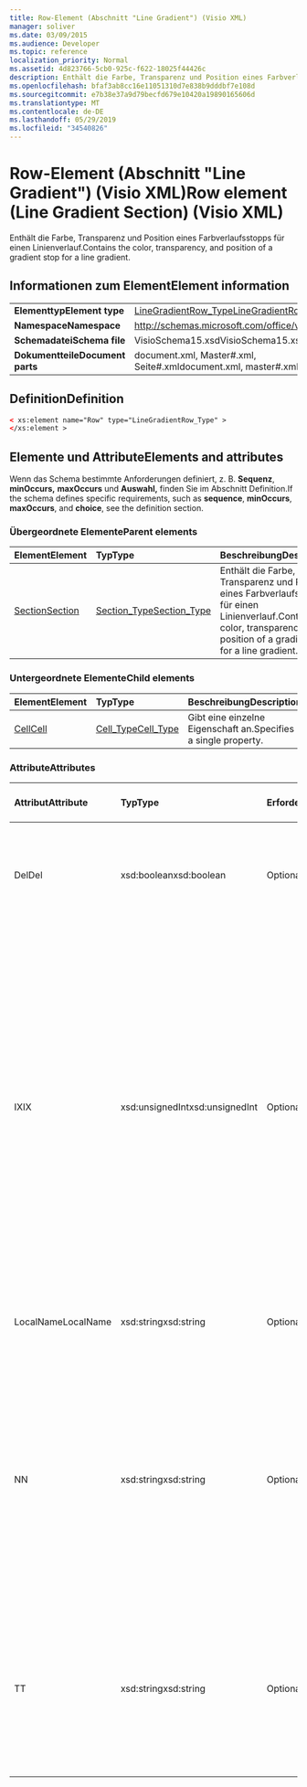 ```yaml
---
title: Row-Element (Abschnitt "Line Gradient") (Visio XML)
manager: soliver
ms.date: 03/09/2015
ms.audience: Developer
ms.topic: reference
localization_priority: Normal
ms.assetid: 4d823766-5cb0-925c-f622-18025f44426c
description: Enthält die Farbe, Transparenz und Position eines Farbverlaufsstopps für einen Linienverlauf.
ms.openlocfilehash: bfaf3ab8cc16e11051310d7e838b9dddbf7e108d
ms.sourcegitcommit: e7b38e37a9d79becfd679e10420a19890165606d
ms.translationtype: MT
ms.contentlocale: de-DE
ms.lasthandoff: 05/29/2019
ms.locfileid: "34540826"
---
```

# <a name="row-element-line-gradient-section-visio-xml"></a><span data-ttu-id="ac0ce-103">Row-Element (Abschnitt "Line Gradient") (Visio XML)</span><span class="sxs-lookup"><span data-stu-id="ac0ce-103">Row element (Line Gradient Section) (Visio XML)</span></span>

<span data-ttu-id="ac0ce-104">Enthält die Farbe, Transparenz und Position eines Farbverlaufsstopps für einen Linienverlauf.</span><span class="sxs-lookup"><span data-stu-id="ac0ce-104">Contains the color, transparency, and position of a gradient stop for a line gradient.</span></span>
  
## <a name="element-information"></a><span data-ttu-id="ac0ce-105">Informationen zum Element</span><span class="sxs-lookup"><span data-stu-id="ac0ce-105">Element information</span></span>

|||
|:-----|:-----|
|<span data-ttu-id="ac0ce-106">**Elementtyp**</span><span class="sxs-lookup"><span data-stu-id="ac0ce-106">**Element type**</span></span> <br/> |[<span data-ttu-id="ac0ce-107">LineGradientRow_Type</span><span class="sxs-lookup"><span data-stu-id="ac0ce-107">LineGradientRow_Type</span></span>](linegradientrow_type-complextypevisio-xml.md) <br/> |
|<span data-ttu-id="ac0ce-108">**Namespace**</span><span class="sxs-lookup"><span data-stu-id="ac0ce-108">**Namespace**</span></span> <br/> |http://schemas.microsoft.com/office/visio/2012/main  <br/> |
|<span data-ttu-id="ac0ce-109">**Schemadatei**</span><span class="sxs-lookup"><span data-stu-id="ac0ce-109">**Schema file**</span></span> <br/> |<span data-ttu-id="ac0ce-110">VisioSchema15.xsd</span><span class="sxs-lookup"><span data-stu-id="ac0ce-110">VisioSchema15.xsd</span></span>  <br/> |
|<span data-ttu-id="ac0ce-111">**Dokumentteile**</span><span class="sxs-lookup"><span data-stu-id="ac0ce-111">**Document parts**</span></span> <br/> |<span data-ttu-id="ac0ce-112">document.xml, Master#.xml, Seite#.xml</span><span class="sxs-lookup"><span data-stu-id="ac0ce-112">document.xml, master#.xml, page#.xml</span></span>  <br/> |
   
## <a name="definition"></a><span data-ttu-id="ac0ce-113">Definition</span><span class="sxs-lookup"><span data-stu-id="ac0ce-113">Definition</span></span>

```XML
< xs:element name="Row" type="LineGradientRow_Type" >
</xs:element >
```

## <a name="elements-and-attributes"></a><span data-ttu-id="ac0ce-114">Elemente und Attribute</span><span class="sxs-lookup"><span data-stu-id="ac0ce-114">Elements and attributes</span></span>

<span data-ttu-id="ac0ce-115">Wenn das Schema bestimmte Anforderungen definiert, z. B. **Sequenz**, **minOccurs,** **maxOccurs** und **Auswahl,** finden Sie im Abschnitt Definition.</span><span class="sxs-lookup"><span data-stu-id="ac0ce-115">If the schema defines specific requirements, such as **sequence**, **minOccurs**, **maxOccurs**, and **choice**, see the definition section.</span></span> 
  
### <a name="parent-elements"></a><span data-ttu-id="ac0ce-116">Übergeordnete Elemente</span><span class="sxs-lookup"><span data-stu-id="ac0ce-116">Parent elements</span></span>

|<span data-ttu-id="ac0ce-117">**Element**</span><span class="sxs-lookup"><span data-stu-id="ac0ce-117">**Element**</span></span>|<span data-ttu-id="ac0ce-118">**Typ**</span><span class="sxs-lookup"><span data-stu-id="ac0ce-118">**Type**</span></span>|<span data-ttu-id="ac0ce-119">**Beschreibung**</span><span class="sxs-lookup"><span data-stu-id="ac0ce-119">**Description**</span></span>|
|:-----|:-----|:-----|
|[<span data-ttu-id="ac0ce-120">Section</span><span class="sxs-lookup"><span data-stu-id="ac0ce-120">Section</span></span>](section-element-sheet_type-complextypevisio-xml.md) <br/> |[<span data-ttu-id="ac0ce-121">Section_Type</span><span class="sxs-lookup"><span data-stu-id="ac0ce-121">Section_Type</span></span>](section_type-complextypevisio-xml.md) <br/> |<span data-ttu-id="ac0ce-122">Enthält die Farbe, Transparenz und Position eines Farbverlaufsstopps für einen Linienverlauf.</span><span class="sxs-lookup"><span data-stu-id="ac0ce-122">Contains the color, transparency, and position of a gradient stop for a line gradient.</span></span>  <br/> |
   
### <a name="child-elements"></a><span data-ttu-id="ac0ce-123">Untergeordnete Elemente</span><span class="sxs-lookup"><span data-stu-id="ac0ce-123">Child elements</span></span>

|<span data-ttu-id="ac0ce-124">**Element**</span><span class="sxs-lookup"><span data-stu-id="ac0ce-124">**Element**</span></span>|<span data-ttu-id="ac0ce-125">**Typ**</span><span class="sxs-lookup"><span data-stu-id="ac0ce-125">**Type**</span></span>|<span data-ttu-id="ac0ce-126">**Beschreibung**</span><span class="sxs-lookup"><span data-stu-id="ac0ce-126">**Description**</span></span>|
|:-----|:-----|:-----|
|[<span data-ttu-id="ac0ce-127">Cell</span><span class="sxs-lookup"><span data-stu-id="ac0ce-127">Cell</span></span>](cell-element-line-gradient-sectionvisio-xml.md) <br/> |[<span data-ttu-id="ac0ce-128">Cell_Type</span><span class="sxs-lookup"><span data-stu-id="ac0ce-128">Cell_Type</span></span>](cell_type-complextypevisio-xml.md) <br/> |<span data-ttu-id="ac0ce-129">Gibt eine einzelne Eigenschaft an.</span><span class="sxs-lookup"><span data-stu-id="ac0ce-129">Specifies a single property.</span></span>  <br/> |
   
### <a name="attributes"></a><span data-ttu-id="ac0ce-130">Attribute</span><span class="sxs-lookup"><span data-stu-id="ac0ce-130">Attributes</span></span>

|<span data-ttu-id="ac0ce-131">**Attribut**</span><span class="sxs-lookup"><span data-stu-id="ac0ce-131">**Attribute**</span></span>|<span data-ttu-id="ac0ce-132">**Typ**</span><span class="sxs-lookup"><span data-stu-id="ac0ce-132">**Type**</span></span>|<span data-ttu-id="ac0ce-133">**Erforderlich**</span><span class="sxs-lookup"><span data-stu-id="ac0ce-133">**Required**</span></span>|<span data-ttu-id="ac0ce-134">**Beschreibung**</span><span class="sxs-lookup"><span data-stu-id="ac0ce-134">**Description**</span></span>|<span data-ttu-id="ac0ce-135">**Mögliche Werte**</span><span class="sxs-lookup"><span data-stu-id="ac0ce-135">**Possible values**</span></span>|
|:-----|:-----|:-----|:-----|:-----|
|<span data-ttu-id="ac0ce-136">Del</span><span class="sxs-lookup"><span data-stu-id="ac0ce-136">Del</span></span>  <br/> |<span data-ttu-id="ac0ce-137">xsd:boolean</span><span class="sxs-lookup"><span data-stu-id="ac0ce-137">xsd:boolean</span></span>  <br/> |<span data-ttu-id="ac0ce-138">Optional</span><span class="sxs-lookup"><span data-stu-id="ac0ce-138">optional</span></span>  <br/> |<span data-ttu-id="ac0ce-139">Gibt an, ob eine Zeile, die andernfalls von einem Master-Shape geerbt würde, gelöscht wurde.</span><span class="sxs-lookup"><span data-stu-id="ac0ce-139">Specifies whether a row that would otherwise be inherited from a master shape has been deleted.</span></span>  <br/> |<span data-ttu-id="ac0ce-140">Werte des typs xsd:boolean.</span><span class="sxs-lookup"><span data-stu-id="ac0ce-140">Values of the xsd:boolean type.</span></span>  <br/> |
|<span data-ttu-id="ac0ce-141">IX</span><span class="sxs-lookup"><span data-stu-id="ac0ce-141">IX</span></span>  <br/> |<span data-ttu-id="ac0ce-142">xsd:unsignedInt</span><span class="sxs-lookup"><span data-stu-id="ac0ce-142">xsd:unsignedInt</span></span>  <br/> |<span data-ttu-id="ac0ce-143">Optional</span><span class="sxs-lookup"><span data-stu-id="ac0ce-143">optional</span></span>  <br/> |<span data-ttu-id="ac0ce-144">Gibt den 1-basierten Bezeichner für die Zeile an.</span><span class="sxs-lookup"><span data-stu-id="ac0ce-144">Specifies the one-based identifier for the row.</span></span> <span data-ttu-id="ac0ce-145">Er sollte unqiue und größer als andere Bezeichner im gleichen Abschnitt sein. Das IX-Attribut wird nur für die Abschnitte Character, Connection, Field, FillGradient, Geometry, Layer, LineGradient, Paragraph, Reviewer, Scratch und Tabs verwendet.</span><span class="sxs-lookup"><span data-stu-id="ac0ce-145">It should be unqiue and greater than other identifiers in the same section.The IX attribute is only used for the Character, Connection, Field, FillGradient, Geometry, Layer, LineGradient, Paragraph, Reviewer, Scratch, and Tabs sections.</span></span> <span data-ttu-id="ac0ce-146">Eine Zeile kann nur eines der IX- oder N-Attribute aufweisen.</span><span class="sxs-lookup"><span data-stu-id="ac0ce-146">A row can only have one of the IX or N attributes.</span></span>  <br/> |<span data-ttu-id="ac0ce-147">Werte des xsd:unsignedInt-Typs.</span><span class="sxs-lookup"><span data-stu-id="ac0ce-147">Values of the xsd:unsignedInt type.</span></span>  <br/> |
|<span data-ttu-id="ac0ce-148">LocalName</span><span class="sxs-lookup"><span data-stu-id="ac0ce-148">LocalName</span></span>  <br/> |<span data-ttu-id="ac0ce-149">xsd:string</span><span class="sxs-lookup"><span data-stu-id="ac0ce-149">xsd:string</span></span>  <br/> |<span data-ttu-id="ac0ce-150">Optional</span><span class="sxs-lookup"><span data-stu-id="ac0ce-150">optional</span></span>  <br/> |<span data-ttu-id="ac0ce-151">Gibt den eindeutigen sprachabhängigen Namen der Zeile an.</span><span class="sxs-lookup"><span data-stu-id="ac0ce-151">Specifies the unique language-dependent name of the row.</span></span>  <br/> |<span data-ttu-id="ac0ce-152">Werte des xsd:string-Typs.</span><span class="sxs-lookup"><span data-stu-id="ac0ce-152">Values of the xsd:string type.</span></span>  <br/> |
|<span data-ttu-id="ac0ce-153">N</span><span class="sxs-lookup"><span data-stu-id="ac0ce-153">N</span></span>  <br/> |<span data-ttu-id="ac0ce-154">xsd:string</span><span class="sxs-lookup"><span data-stu-id="ac0ce-154">xsd:string</span></span>  <br/> |<span data-ttu-id="ac0ce-155">Optional</span><span class="sxs-lookup"><span data-stu-id="ac0ce-155">optional</span></span>  <br/> |<span data-ttu-id="ac0ce-156">Gibt den eindeutigen sprachunabhängigen Namen der Zeile an. Das N-Attribut wird nur für die Abschnitte User, Property, Actions, Control, Connection, Hyperlink und ActionTag verwendet.</span><span class="sxs-lookup"><span data-stu-id="ac0ce-156">Specifies the unique language-independent name of the row.The N attribute is only used for the User, Property, Actions, Control, Connection, Hyperlink, and ActionTag sections.</span></span> <span data-ttu-id="ac0ce-157">Eine Zeile kann nur eines der IX- oder N-Attribute aufweisen.</span><span class="sxs-lookup"><span data-stu-id="ac0ce-157">A row can only have one of the IX or N attributes.</span></span>  <br/> |<span data-ttu-id="ac0ce-158">Werte des xsd:string-Typs.</span><span class="sxs-lookup"><span data-stu-id="ac0ce-158">Values of the xsd:string type.</span></span>  <br/> |
|<span data-ttu-id="ac0ce-159">T</span><span class="sxs-lookup"><span data-stu-id="ac0ce-159">T</span></span>  <br/> |<span data-ttu-id="ac0ce-160">xsd:string</span><span class="sxs-lookup"><span data-stu-id="ac0ce-160">xsd:string</span></span>  <br/> |<span data-ttu-id="ac0ce-161">Optional</span><span class="sxs-lookup"><span data-stu-id="ac0ce-161">optional</span></span>  <br/> |<span data-ttu-id="ac0ce-162">Gibt den Typ des geometrischen Pfads an, der durch die Zeile dargestellt und in der Geometrievisualisierung verwendet wird.</span><span class="sxs-lookup"><span data-stu-id="ac0ce-162">Specifies the type of the geometric path represented by the row and used in geometry visualization.</span></span> <span data-ttu-id="ac0ce-163">Das T-Attribut wird nur für den Abschnitt Geometry verwendet.</span><span class="sxs-lookup"><span data-stu-id="ac0ce-163">The T attribute is only used for the Geometry section.</span></span>  <br/> |<span data-ttu-id="ac0ce-164">Werte des xsd:string-Typs.</span><span class="sxs-lookup"><span data-stu-id="ac0ce-164">Values of the xsd:string type.</span></span>  <br/> |
   

